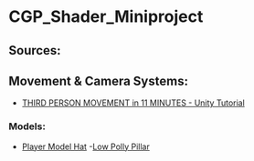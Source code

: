 # CGP_Shader_Miniproject

## Sources:
## Movement & Camera Systems:
- [THIRD PERSON MOVEMENT in 11 MINUTES - Unity Tutorial](https://www.youtube.com/watch?v=UCwwn2q4Vys)


### Models:
- [Player Model Hat](https://sketchfab.com/3d-models/dippers-cap-6b247c088f034d09908d4ee78c39dd18)
-[Low Polly Pillar](https://sketchfab.com/3d-models/low-poly-hand-painted-stone-pillar-115690022c6849c2ac8f250c0da40767)
